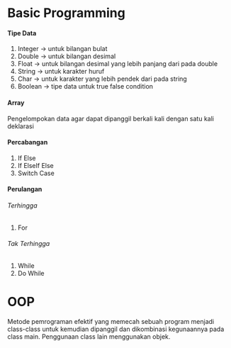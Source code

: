 # Basic Programming

#### Tipe Data

1. Integer -> untuk bilangan bulat
2. Double -> untuk bilangan desimal
3. Float -> untuk bilangan desimal yang lebih panjang dari pada double
4. String -> untuk karakter huruf
5. Char -> untuk karakter yang lebih pendek dari pada string
6. Boolean -> tipe data untuk true false condition

#### Array

Pengelompokan data agar dapat dipanggil berkali kali dengan satu kali 
deklarasi

#### Percabangan

1. If Else
2. If ElseIf Else
3. Switch Case

#### Perulangan

###### Terhingga
1. For

###### Tak Terhingga
1. While
2. Do While

# OOP

Metode pemrograman efektif yang memecah sebuah program menjadi class-class 
untuk kemudian dipanggil dan dikombinasi kegunaannya pada class main. 
Penggunaan class lain menggunakan objek.